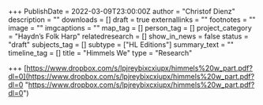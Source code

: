 +++
PublishDate = 2022-03-09T23:00:00Z
author = "Christof Dienz"
description = ""
downloads = []
draft = true
externallinks = ""
footnotes = ""
image = ""
imgcaptions = ""
map_tag = []
person_tag = []
project_category = "Haydn’s Folk Harp"
relatedresearch = []
show_in_news = false
status = "draft"
subjects_tag = []
subtype = ["HL Editions"]
summary_text = ""
timeline_tag = []
title = "Himmels We"
type = "Research"

+++
[https://www.dropbox.com/s/lpjreybixcxiupx/himmels%20w_part.pdf?dl=0](https://www.dropbox.com/s/lpjreybixcxiupx/himmels%20w_part.pdf?dl=0 "https://www.dropbox.com/s/lpjreybixcxiupx/himmels%20w_part.pdf?dl=0")